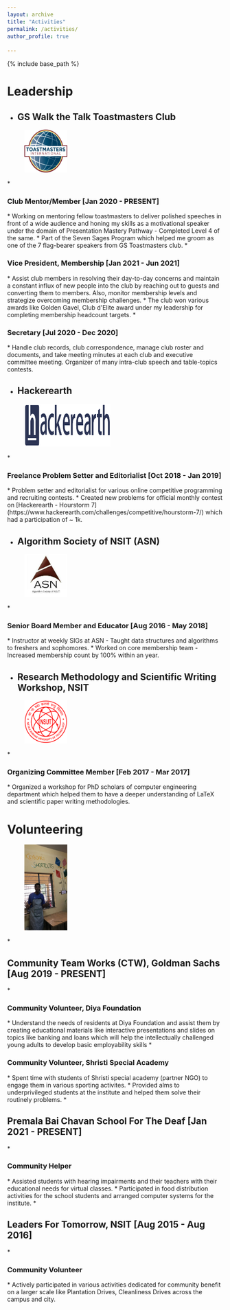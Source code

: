 ```yaml
---
layout: archive
title: "Activities"
permalink: /activities/
author_profile: true

---
```


{% include base_path %}

Leadership
======
* <h2>GS Walk the Talk Toastmasters Club</h2>
<figure>
  <img src="/images/logotm.png" style="width:100px;height:100px;">
</figure>
  * <h3>Club Mentor/Member [Jan 2020 - PRESENT]</h3>
    * Working on mentoring fellow toastmasters to deliver polished speeches in front of a wide audience and honing my skills as a motivational speaker under the domain of Presentation Mastery Pathway - Completed Level 4 of the same.
    * Part of the Seven Sages Program which helped me groom as one of the 7 flag-bearer speakers from GS Toastmasters club.
  * <h3>Vice President, Membership [Jan 2021 - Jun 2021]</h3>
  	* Assist club members in resolving their day-to-day concerns and maintain a constant influx of new people into the club by reaching out to guests and converting them to members. Also, monitor membership levels and strategize overcoming membership challenges.
    * The club won various awards like Golden Gavel, Club d'Elite award under my leadership for completing membership headcount targets.
  * <h3>Secretary [Jul 2020 - Dec 2020]</h3>
  	* Handle club records, club correspondence, manage club roster and documents, and take meeting minutes at each club and executive committee meeting. Organizer of many intra-club speech and table-topics contests.

* <h2>Hackerearth</h2>
<figure>
  <img src="/images/logohe.png" style="width:200px;height:100px;">
</figure>
  * <h3>Freelance Problem Setter and Editorialist [Oct 2018 - Jan 2019]</h3>
    * Problem setter and editorialist for various online competitive programming and recruiting contests.
    * Created new problems for official monthly contest on [Hackerearth - Hourstorm 7](https://www.hackerearth.com/challenges/competitive/hourstorm-7/) which had a participation of ~ 1k.

* <h2>Algorithm Society of NSIT (ASN)</h2>
<figure>
  <img src="/images/logoasn.jpeg" style="width:100px;height:100px;">
</figure>
  * <h3>Senior Board Member and Educator [Aug 2016 - May 2018]</h3>
	* Instructor at weekly SIGs at ASN - Taught data structures and algorithms to freshers and sophomores.
    * Worked on core membership team - Increased membership count by 100% within an year.

* <h2>Research Methodology and Scientific Writing Workshop, NSIT</h2>
<figure>
  <img src="/images/logonsut.png" style="width:100px;height:100px;">
</figure>
  * <h3>Organizing Committee Member [Feb 2017 - Mar 2017]</h3> 
    * Organized a workshop for PhD scholars of computer engineering department which helped them to have a deeper understanding of LaTeX and scientific paper writing methodologies.


Volunteering
======
<figure>
  <img src="/images/logoctw.jpeg" style="width:100px;height:200px;">
</figure>
* <h2>Community Team Works (CTW), Goldman Sachs [Aug 2019 - PRESENT]</h2>
  * <h3>Community Volunteer, Diya Foundation</h3>
  	* Understand the needs of residents at Diya Foundation and assist them by creating educational materials like interactive presentations and slides on topics like banking and loans which will help the intellectually challenged young adults to develop basic employability skills
  * <h3>Community Volunteer, Shristi Special Academy</h3>
    * Spent time with students of Shristi special academy (partner NGO) to engage them in various sporting activites. 
    * Provided alms to underprivileged students at the institute and helped them solve their routinely problems.
* <h2>Premala Bai Chavan School For The Deaf [Jan 2021 - PRESENT]</h2>
  * <h3>Community Helper</h3>
    * Assisted students with hearing impairments and their teachers with their educational needs for virtual classes.
    * Participated in food distribution activities for the school students and arranged computer systems for the institute.
* <h2>Leaders For Tomorrow, NSIT [Aug 2015 - Aug 2016]</h2>
  * <h3>Community Volunteer</h3>
    * Actively participated in various activities dedicated for community benefit on a larger scale like Plantation Drives, Cleanliness Drives across the campus and city.